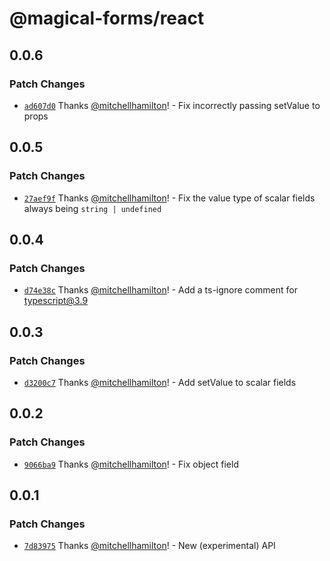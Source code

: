# @magical-forms/react

## 0.0.6

### Patch Changes

- [`ad607d0`](https://github.com/Thinkmill/magical-forms/commit/ad607d0663aac99bd03dafa540aec6c2118f4d09) Thanks [@mitchellhamilton](https://github.com/mitchellhamilton)! - Fix incorrectly passing setValue to props

## 0.0.5

### Patch Changes

- [`27aef9f`](https://github.com/Thinkmill/magical-forms/commit/27aef9ff19506ced1397e4e8a171ea544f59d1af) Thanks [@mitchellhamilton](https://github.com/mitchellhamilton)! - Fix the value type of scalar fields always being `string | undefined`

## 0.0.4

### Patch Changes

- [`d74e38c`](https://github.com/Thinkmill/magical-forms/commit/d74e38c51cda2f1fb09b689d54aac7bd8c55853c) Thanks [@mitchellhamilton](https://github.com/mitchellhamilton)! - Add a ts-ignore comment for typescript@3.9

## 0.0.3

### Patch Changes

- [`d3200c7`](https://github.com/Thinkmill/magical-forms/commit/d3200c7a41f2ec5083338179073fe7b09c1b0c8e) Thanks [@mitchellhamilton](https://github.com/mitchellhamilton)! - Add setValue to scalar fields

## 0.0.2

### Patch Changes

- [`9066ba9`](https://github.com/Thinkmill/magical-forms/commit/9066ba9222effc6fd3c7841226e5a569b59d3d8b) Thanks [@mitchellhamilton](https://github.com/mitchellhamilton)! - Fix object field

## 0.0.1

### Patch Changes

- [`7d83975`](https://github.com/Thinkmill/magical-forms/commit/7d8397557cb5a545f1a338a0266673282bc150ff) Thanks [@mitchellhamilton](https://github.com/mitchellhamilton)! - New (experimental) API
